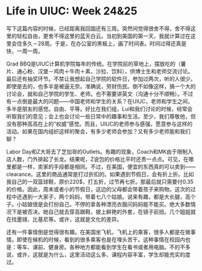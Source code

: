 # Life in UIUC: Week 24&25	

写下这篇内容的时候，已经距离我回国还有三周。突然间觉得很舍不得，舍不得这里的轻松自由，更舍不得这里的蓝天白云。当初到美国的第一天，我就计算过在这里会住多久－28周。于是，在办公室的黑板上，画了时间表。时间过得还真是快，一周一周。

Grad BBQ是UIUC计算机学院每年的传统。在学院前的草地上，摆放吃的（薯片、通心粉、汉堡－鸡肉＋牛肉＋素、沙拉、饮料），供博士生和老师交流讨论。最后还有抽奖环节。不禁让我想起自己学院的软件日，参加过两次，听的人很少。即使是去的，也多半是被逼无奈。准确说，劳财伤民。倒不如像这样，搞一个大的讨论会，就和自己学院的学生、老师。也不需要讲英文（沟通十分不顺畅）。不过有一点倒是最大的问题——中国老师和学生的关系？在UIUC，老师和学生之间，多半是朋友的感觉。自由、平等。好比在我们组，Lui和我们讨论的时候，经常会听取我们的意见；会上也会讨论一些日常中的趣事和生活。至少，我们尊敬他，但没有那种高高在上的“权威”感觉。而且，UIUC的老师参与感强，愿意参与这样的活动。如果在国内组织这样的聚会，有多少老师会参加？又有多少老师能和我们聊？

Labor Day和Z大哥去了芝加哥的Outlets。有趣的现象，Coach和MK由于限制入店人数，门外排起了长龙。结果呢，Z说包的价格比平时还贵一点点。可见，在哪里都是一样，卖家的手段都是相同。不过，在美国，便宜的东西真的可以卖到——clearance。这里的商品通常是打过折扣的。如果遇到节假日，会有折上折。比如我自己的一双篮球鞋，原价220$，打五折，过节再七折。那最后就只需要付0.35的价格。因此，周末或者小的节假日，这边的父母都会带着孩子来购物。这次的过程中还遇到一大家子，两个妈妈，带着七八个姑娘。说来有趣，都是大长腿，高个子。小姑娘很是会打扮自己。不停的拿各种漂亮衣服问妈妈能不能买。绝大多数情况下是被否决。她自己就去穿高跟鞋，披上鲜艳的外套，在镜子前扭。几个姐姐就在找墨镜、比基尼等。或许，这就是文化的差异。

还有一件事情倒是觉得很有趣。在美国坐飞机，飞机上的乘客，很多人都是在做事情。即使在候机的时候，看到的很多乘客也是在埋头苦干。这种事情在校园内也是：等车、课前、健身房。各种地方都能看到学生在看书或者用电脑。不的不多说，或许，这就是为什么，这里活动这么多、课程内容丰富，学生却能充实的度过。